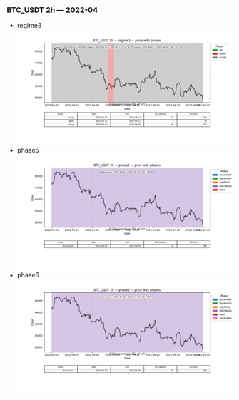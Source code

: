 ### BTC_USDT 2h — 2022-04

- regime3
![BTC_USDT_2h_regime3_2022-04_phase_price.png](outputs/fourier/phase_monthly/BTC_USDT/2h/2022/2022-04/BTC_USDT_2h_regime3_2022-04_phase_price.png)
- phase5
![BTC_USDT_2h_phase5_2022-04_phase_price.png](outputs/fourier/phase_monthly/BTC_USDT/2h/2022/2022-04/BTC_USDT_2h_phase5_2022-04_phase_price.png)
- phase6
![BTC_USDT_2h_phase6_2022-04_phase_price.png](outputs/fourier/phase_monthly/BTC_USDT/2h/2022/2022-04/BTC_USDT_2h_phase6_2022-04_phase_price.png)